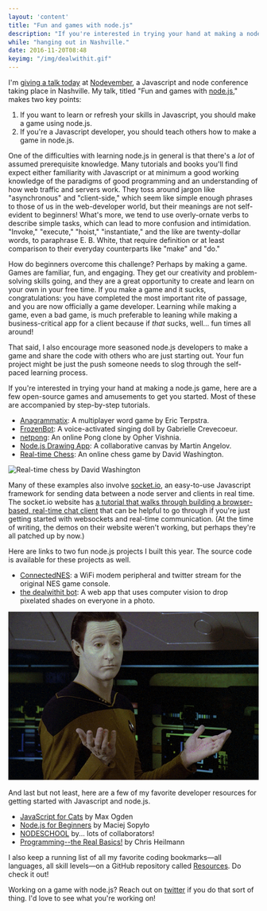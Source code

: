 ```yaml
---
layout: 'content'
title: "Fun and games with node.js"
description: "If you're interested in trying your hand at making a node.js game, here are a few open-source games and amusements to get you started."
while: "hanging out in Nashville."
date: 2016-11-20T08:48
keyimg: "/img/dealwithit.gif"
---
```


I'm [giving a talk today](http://nobadmemories.com/events/nodevember-2016/) at [Nodevember](http://nodevember.org), a Javascript and node conference taking place in Nashville. My talk, titled "Fun and games with [node.js](http://nodejs.org)," makes two key points:

1. If you want to learn or refresh your skills in Javascript, you should make a game using node.js. 
2. If you're a Javascript developer, you should teach others how to make a game in node.js.

One of the difficulties with learning node.js in general is that there's a *lot* of assumed prerequisite knowledge. Many tutorials and books you'll find expect either familiarity with Javascript or at minimum a good working knowledge of the paradigms of good programming and an understanding of how web traffic and servers work. They toss around jargon like "asynchronous" and "client-side," which seem like simple enough phrases to those of us in the web-developer world, but their meanings are not self-evident to beginners! What's more, we tend to use overly-ornate verbs to describe simple tasks, which can lead to more confusion and intimidation. "Invoke," "execute," "hoist," "instantiate," and the like are twenty-dollar words, to paraphrase E. B. White, that require definition or at least comparison to their everyday counterparts like "make" and "do."

How do beginners overcome this challenge? Perhaps by making a game. Games are familiar, fun, and engaging. They get our creativity and problem-solving skills going, and they are a great opportunity to create and learn on your own in your free time. If you make a game and it sucks, congratulations: you have completed the most important rite of passage, and you are now officially a game developer. Learning while making a game, even a bad game, is much preferable to leaning while making a business-critical app for a client because if *that* sucks, well... fun times all around!

That said, I also encourage more seasoned node.js developers to make a game and share the code with others who are just starting out. Your fun project might be just the push someone needs to slog through the self-paced learning process.

If you're interested in trying your hand at making a node.js game, here are a few open-source games and amusements to get you started. Most of these are accompanied by step-by-step tutorials. 
 - [Anagrammatix](https://modernweb.com/2013/09/30/building-multiplayer-games-with-node-js-and-socket-io/): A multiplayer word game by Eric Terpstra.
 - [FrozenBot](http://frozenbot.azurewebsites.net/): A voice-activated singing doll by Gabrielle Crevecoeur.
 - [netpong](https://github.com/OpherV/netpong): An online Pong clone by Opher Vishnia.
 - [Node.js Drawing App](http://tutorialzine.com/2012/08/nodejs-drawing-game/): A collaborative canvas by Martin Angelov.
 - [Real-time Chess](http://dwcares.com/2015/10/21/realchess/): An online chess game by David Washington.

![Real-time chess by David Washington](/img/chess.png)

Many of these examples also involve [socket.io](http://socket.io), an easy-to-use Javascript framework for sending data between a node server and clients in real time. The socket.io website has [a tutorial that walks through building a browser-based, real-time chat client](http://socket.io/get-started/) that can be helpful to go through if you're just getting started with websockets and real-time communication. (At the time of writing, the demos on their website weren't working, but perhaps they're all patched up by now.)

Here are links to two fun node.js projects I built this year. The source code is available for these projects as well.
 - [ConnectedNES](http://www.nobadmemories.com/connectednes): a WiFi modem peripheral and twitter stream for the original NES game console.
 - [the dealwithit bot](http://www.nobadmemories.com/dealwithit): A web app that uses computer vision to drop pixelated shades on everyone in a photo.

![Deal with it](/img/dealwithit.gif)

And last but not least, here are a few of my favorite developer resources for getting started with Javascript and node.js.
 - [JavaScript for Cats](http://jsforcats.com/) by Max Ogden
 - [Node.js for Beginners](https://code.tutsplus.com/tutorials/nodejs-for-beginners--net-26314) by Maciej Sopyło
 - [NODESCHOOL](https://nodeschool.io/) by... lots of collaborators!
 - [Programming--the Real Basics!](https://dev.opera.com/articles/programming-the-real-basics/) by Chris Heilmann

I also keep a running list of all my favorite coding bookmarks&mdash;all languages, all skill levels&mdash;on a GitHub repository called [Resources](http://www.github.com/hxlnt/Resources). Do check it out!

Working on a game with node.js? Reach out on [twitter](http://www.twitter.com/partytimehxlnt) if you do that sort of thing. I'd love to see what you're working on!
